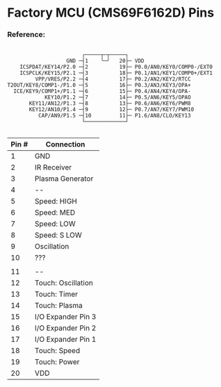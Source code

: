 # Factory MCU (CMS69F6162D) Pins


### Reference:
```       
                           
                        ┌─────┬─┬─────┐
                   GND ─┤1    ╰─╯   20├─ VDD
    ICSPDAT/KEY14/P2.0 ─┤2          19├─ P0.0/AN0/KEY0/COMP0-/EXT0
    ICSPCLK/KEY15/P2.1 ─┤3          18├─ P0.1/AN1/KEY1/COMP0+/EXT1
         VPP/VRES/P2.2 ─┤4          17├─ P0.2/AN2/KEY2/RTCC
T2OUT/KEY8/COMP1-/P1.0 ─┤5          16├─ P0.3/AN3/KEY3/OPA+
  ICE/KEY9/COMP1+/P1.1 ─┤6          15├─ P0.4/AN4/KEY4/OPA-
            KEY10/P1.2 ─┤7          14├─ P0.5/AN6/KEY5/OPAO
       KEY11/AN12/P1.3 ─┤8          13├─ P0.6/AN6/KEY6/PWM8
       KEY12/AN10/P1.4 ─┤9          12├─ P0.7/AN7/KEY7/PWM10
          CAP/AN9/P1.5 ─┤10         11├─ P1.6/AN8/CLO/KEY13
                        └─────────────┘
     
```

| Pin # | Connection         |
| ----- | ------------------ |
| 1     | GND                |
| 2     | IR Receiver        |
| 3     | Plasma Generator   |
| 4     | --                 |
| 5     | Speed: HIGH        |
| 6     | Speed: MED         |
| 7     | Speed: LOW         |
| 8     | Speed: S LOW       |
| 9     | Oscillation        |
| 10    | ???                |
|       |                    |
| 11    | --                 |
| 12    | Touch: Oscillation |
| 13    | Touch: Timer       |
| 14    | Touch: Plasma      |
| 15    | I/O Expander Pin 3 |
| 16    | I/O Expander Pin 2 |
| 17    | I/O Expander Pin 1 |
| 18    | Touch: Speed       |
| 19    | Touch: Power       |
| 20    | VDD                |
